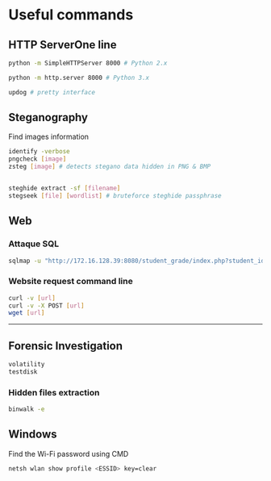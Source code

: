 # Useful commands


## HTTP ServerOne line

```bash
python -m SimpleHTTPServer 8000 # Python 2.x

python -m http.server 8000 # Python 3.x

updog # pretty interface
```

## Steganography

Find images information

```bash
identify -verbose
pngcheck [image]
zsteg [image] # detects stegano data hidden in PNG & BMP


steghide extract -sf [filename]
stegseek [file] [wordlist] # bruteforce steghide passphrase
```


## Web

### Attaque SQL

```bash
sqlmap -u "http://172.16.128.39:8080/student_grade/index.php?student_id=" --tables -D Dysto_School -T student
```

### Website request command line
```bash
curl -v [url]
curl -v -X POST [url]
wget [url]
```

___
## Forensic Investigation
```bash
volatility
testdisk
```

### Hidden files extraction
```bash
binwalk -e
```

## Windows

Find the Wi-Fi password using CMD
```bash
netsh wlan show profile <ESSID> key=clear
```